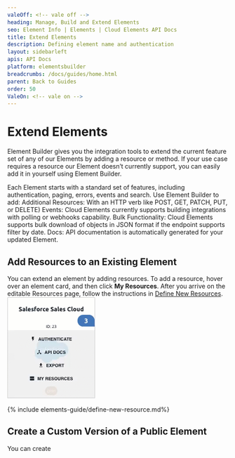 ```yaml
---
valeOff: <!-- vale off -->
heading: Manage, Build and Extend Elements
seo: Element Info | Elements | Cloud Elements API Docs
title: Extend Elements
description: Defining element name and authentication
layout: sidebarleft
apis: API Docs
platform: elementsbuilder
breadcrumbs: /docs/guides/home.html
parent: Back to Guides
order: 50
ValeOn: <!-- vale on -->
---
```


# Extend Elements

Element Builder gives you the integration tools to extend the current feature set of any of our Elements by adding a resource or method. If your use case requires a resource our Element doesn’t currently support, you can easily add it in yourself using Element Builder.

Each Element starts with a standard set of features, including authentication, paging, errors, events and search.
Use Element Builder to add:
Additional Resources: With an HTTP verb like POST, GET, PATCH, PUT, or DELETE)
Events: Cloud Elements currently supports building integrations with polling or webhooks capability.
Bulk Functionality: Cloud Elements supports bulk download of objects in JSON format if the endpoint supports filter by date.
Docs: API documentation is automatically generated for your updated Element.

## Add Resources to an Existing Element

You can extend an element by adding resources. To add a resource, hover over an element card, and then click **My Resources**. After you arrive on the editable Resources page, follow the instructions in [Define New Resources](#define-new-resources).
![My Resources](img/my-resources.gif)

{% include elements-guide/define-new-resource.md%}

## Create a Custom Version of a Public Element

You can create 
